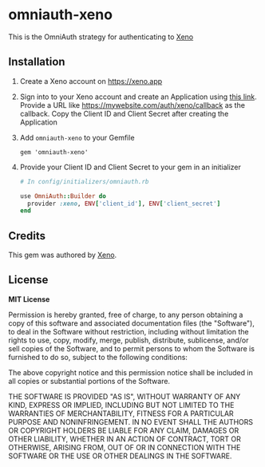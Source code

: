 # omniauth-xeno

This is the OmniAuth strategy for authenticating to [Xeno](https://xenoapp.com)

## Installation

1. Create a Xeno account on https://xeno.app

2. Sign into to your Xeno account and create an Application using [this link](https://xeno.app/applications). Provide a URL like https://mywebsite.com/auth/xeno/callback as the callback. Copy the Client ID and Client Secret after creating the Application

3. Add `omniauth-xeno` to your Gemfile

   ```
   gem 'omniauth-xeno'
   ```

4. Provide your Client ID and Client Secret to your gem in an initializer

   ```ruby
   # In config/initializers/omniauth.rb

   use OmniAuth::Builder do
     provider :xeno, ENV['client_id'], ENV['client_secret']
   end
   ```

## Credits

This gem was authored by [Xeno](https://xenoapp.com/).

## License

**MIT License**

Permission is hereby granted, free of charge, to any person obtaining a copy of this software and associated documentation files (the "Software"), to deal in the Software without restriction, including without limitation the rights to use, copy, modify, merge, publish, distribute, sublicense, and/or sell copies of the Software, and to permit persons to whom the Software is furnished to do so, subject to the following conditions:

The above copyright notice and this permission notice shall be included in all copies or substantial portions of the Software.

THE SOFTWARE IS PROVIDED "AS IS", WITHOUT WARRANTY OF ANY KIND, EXPRESS OR IMPLIED, INCLUDING BUT NOT LIMITED TO THE WARRANTIES OF MERCHANTABILITY, FITNESS FOR A PARTICULAR PURPOSE AND NONINFRINGEMENT. IN NO EVENT SHALL THE AUTHORS OR COPYRIGHT HOLDERS BE LIABLE FOR ANY CLAIM, DAMAGES OR OTHER LIABILITY, WHETHER IN AN ACTION OF CONTRACT, TORT OR OTHERWISE, ARISING FROM, OUT OF OR IN CONNECTION WITH THE SOFTWARE OR THE USE OR OTHER DEALINGS IN THE SOFTWARE.
